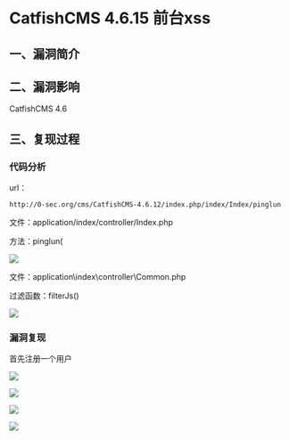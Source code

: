 CatfishCMS 4.6.15 前台xss
=========================

一、漏洞简介
------------

二、漏洞影响
------------

CatfishCMS 4.6

三、复现过程
------------

### 代码分析

url：

    http://0-sec.org/cms/CatfishCMS-4.6.12/index.php/index/Index/pinglun

文件：application/index/controller/Index.php

方法：pinglun(

![](/Users/aresx/Documents/VulWiki/.resource/CatfishCMS4.6.15前台xss/media/rId25.png)

文件：application\\index\\controller\\Common.php

过滤函数：filterJs()

![](/Users/aresx/Documents/VulWiki/.resource/CatfishCMS4.6.15前台xss/media/rId26.png)

### 漏洞复现

首先注册一个用户

![](/Users/aresx/Documents/VulWiki/.resource/CatfishCMS4.6.15前台xss/media/rId28.png)

![](/Users/aresx/Documents/VulWiki/.resource/CatfishCMS4.6.15前台xss/media/rId29.png)

![](/Users/aresx/Documents/VulWiki/.resource/CatfishCMS4.6.15前台xss/media/rId30.png)

![](/Users/aresx/Documents/VulWiki/.resource/CatfishCMS4.6.15前台xss/media/rId31.png)
